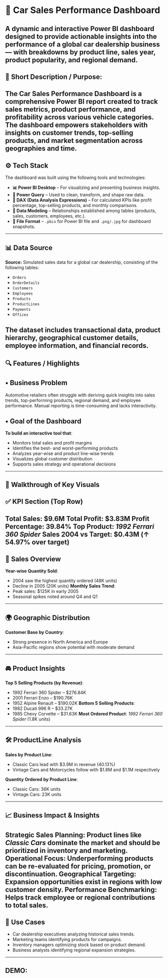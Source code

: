 # 🚗 Car Sales Performance Dashboard

A dynamic and interactive Power BI dashboard designed to provide actionable insights into the performance of a global car dealership business — with breakdowns by product line, sales year, product popularity, and regional demand.
----------------------------------------------------------------------------------------------------------------------------------
## 📝 Short Description / Purpose:

The Car Sales Performance Dashboard is a comprehensive Power BI report created to track sales metrics, product performance, and profitability across various vehicle categories. The dashboard empowers stakeholders with insights on customer trends, top-selling products, and market segmentation across geographies and time.
------------------------------------------------------------------------------------------------------------------------------------
## ⚙️ Tech Stack

The dashboard was built using the following tools and technologies:

* **📊 Power BI Desktop** – For visualizing and presenting business insights.
* **📂 Power Query** – Used to clean, transform, and shape raw data.
* **🧠 DAX (Data Analysis Expressions)** – For calculated KPIs like profit percentage, top-selling products, and monthly comparisons.
* **📝 Data Modeling** – Relationships established among tables (products, sales, customers, employees, etc.).
* **📁 File Format** – `.pbix` for Power BI file and `.png/.jpg` for dashboard snapshots.
-----------------------------------------------------------------------------------------------------------------------------------------
## 📊 Data Source

**Source:** Simulated sales data for a global car dealership, consisting of the following tables:

* `Orders`
* `OrderDetails`
* `Customers`
* `Employees`
* `Products`
* `ProductLines`
* `Payments`
* `Offices`
  
The dataset includes transactional data, product hierarchy, geographical customer details, employee information, and financial records.
----------------------------------------------------------------------------------------------------------------------------------------------
## 🔍 Features / Highlights

## • Business Problem

Automotive retailers often struggle with deriving quick insights into sales trends, top-performing products, regional demand, and employee performance. Manual reporting is time-consuming and lacks interactivity.

## • Goal of the Dashboard

**To build an interactive tool that**:

* Monitors total sales and profit margins
* Identifies the best- and worst-performing products
* Analyzes year-wise and product line-wise trends
* Visualizes global customer distribution
* Supports sales strategy and operational decisions
--------------------------------------------------------------------------------------------------------------------------------------------------
## 🚦 Walkthrough of Key Visuals

## ✅ KPI Section (Top Row)

**Total Sales**: \$9.6M
**Total Profit**: \$3.83M
**Profit Percentage**: 39.84%
**Top Product**: *1992 Ferrari 360 Spider*
**Sales 2004 vs Target**: \$0.43M (↑ 54.97% over target)
-----------------------------------------------------------------------------------------------------------------------------------------------------
## 📅 Sales Overview

**Year-wise Quantity Sold**:
  * 2004 saw the highest quantity ordered (48K units)
  * Decline in 2005 (20K units)
**Monthly Sales Trend**:
  * Peak sales: \$125K in early 2005
  * Seasonal spikes noted around Q4 and Q1
--------------------------------------------------------------------------------------------------------------------------------------------------------
## 🌍 Geographic Distribution

**Customer Base by Country**:
  * Strong presence in North America and Europe
  * Asia-Pacific regions show potential with moderate demand
---------------------------------------------------------------------------------------------------------------------------------------------------------
## 🚘 Product Insights

**Top 5 Selling Products (by Revenue)**:
  * 1992 Ferrari 360 Spider – \$276.84K
  * 2001 Ferrari Enzo – \$190.76K
  * 1952 Alpine Renault – \$190.02K
**Bottom 5 Selling Products**:
  * 1982 Ducati 996 R – \$33.27K
  * 1985 Chevy Corvette – \$31.63K
**Most Ordered Product**:
  *1992 Ferrari 360 Spider* (1.8K units)
---------------------------------------------------------------------------------------------------------------------------------------------------------
## 🛠 ProductLine Analysis
**Sales by Product Line**:
  * Classic Cars lead with \$3.9M in revenue (40.13%)
  * Vintage Cars and Motorcycles follow with \$1.8M and \$1.1M respectively

**Quantity Ordered by Product Line**:
  * Classic Cars: 36K units
  * Vintage Cars: 23K units
----------------------------------------------------------------------------------------------------------------------------------------------------------
## 📈 Business Impact & Insights

**Strategic Sales Planning**: Product lines like *Classic Cars* dominate the market and should be prioritized in inventory and marketing.
**Operational Focus**: Underperforming products can be re-evaluated for pricing, promotion, or discontinuation.
**Geographical Targeting**: Expansion opportunities exist in regions with low customer density.
**Performance Benchmarking**: Helps track employee or regional contributions to total sales.
------------------------------------------------------------------------------------------------------------------------------------------------------------
## 📌 Use Cases
* Car dealership executives analyzing historical sales trends.
* Marketing teams identifying products for campaigns.
* Inventory managers optimizing stock based on product demand.
* Business analysts identifying regional expansion strategies.
-------------------------------------------------------------------------------------------------------------------------------------------------------
## DEMO:

